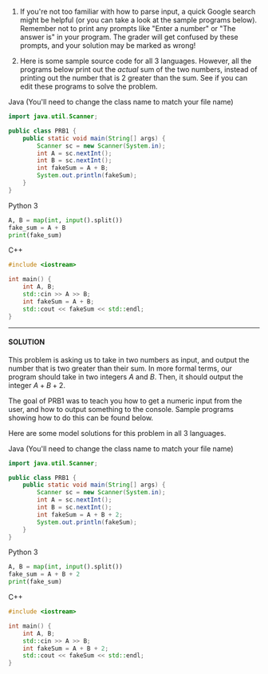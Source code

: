 1. If you're not too familiar with how to parse input, a quick Google search might be helpful (or you can take a look at the sample programs below). Remember not to print any prompts like "Enter a number" or "The answer is" in your program. The grader will get confused by these prompts, and your solution may be marked as wrong!

2. Here is some sample source code for all 3 languages. However, all the programs below print out the *actual* sum of the two numbers, instead of printing out the number that is $2$ greater than the sum. See if you can edit these programs to solve the problem.

Java (You'll need to change the class name to match your file name)
```java
import java.util.Scanner;

public class PRB1 {
	public static void main(String[] args) {
		Scanner sc = new Scanner(System.in);
		int A = sc.nextInt();
		int B = sc.nextInt();
		int fakeSum = A + B;
		System.out.println(fakeSum);
	}
}
```

Python 3
```python
A, B = map(int, input().split())
fake_sum = A + B
print(fake_sum)
```

C++
```cpp
#include <iostream>

int main() {
	int A, B;
	std::cin >> A >> B;
	int fakeSum = A + B;
	std::cout << fakeSum << std::endl;
}
```

<hr>

#### SOLUTION

This problem is asking us to take in two numbers as input, and output the number that is two greater than their sum.
In more formal terms, our program should take in two integers $A$ and $B$. Then, it should output the integer $A+B+2$.

The goal of PRB1 was to teach you how to get a numeric input from the user, and how to output something to the console. Sample programs showing how to do this can be found below.

Here are some model solutions for this problem in all 3 languages.

Java (You'll need to change the class name to match your file name)
```java
import java.util.Scanner;

public class PRB1 {
	public static void main(String[] args) {
		Scanner sc = new Scanner(System.in);
		int A = sc.nextInt();
		int B = sc.nextInt();
		int fakeSum = A + B + 2;
		System.out.println(fakeSum);
	}
}
```

Python 3
```python
A, B = map(int, input().split())
fake_sum = A + B + 2
print(fake_sum)
```

C++
```cpp
#include <iostream>

int main() {
	int A, B;
	std::cin >> A >> B;
	int fakeSum = A + B + 2;
	std::cout << fakeSum << std::endl;
}
```